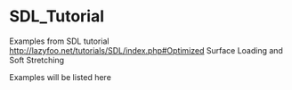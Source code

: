 # SDL_Tutorial

Examples from SDL tutorial http://lazyfoo.net/tutorials/SDL/index.php#Optimized Surface Loading and Soft Stretching

Examples will be listed here
